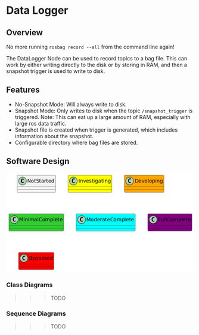 # Data Logger

## Overview
No more running ```rosbag record --all``` from the command line again!

The DataLogger Node can be used to record topics to a bag file.  This can work by either writing directly to the disk or by storing in RAM, and then a snapshot trigger is used to write to disk.

## Features
- No-Snapshot Mode: Will always write to disk.  
- Snapshot Mode: Only writes to disk when the topic ```/snapshot_trigger``` is triggered.  Note: This can eat up a large amount of RAM, especially with large ros data traffic.
- Snapshot file is created when trigger is generated, which includes information about the snapshot.
- Configurable directory where bag files are stored.

## Software Design
![](../../output/Legend.png)
### Class Diagrams
>>> TODO

### Sequence Diagrams
>>> TODO